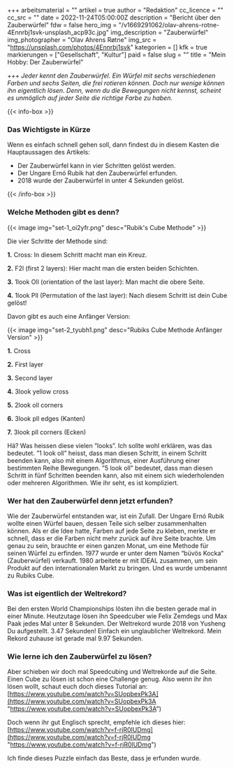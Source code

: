 +++
arbeitsmaterial = ""
artikel = true
author = "Redaktion"
cc_licence = ""
cc_src = ""
date = 2022-11-24T05:00:00Z
description = "Bericht über den Zauberwürfel"
fdw = false
hero_img = "/v1669291062/olav-ahrens-rotne-4Ennrbj1svk-unsplash_acp93c.jpg"
img_description = "Zauberwürfel"
img_photographer = "Olav Ahrens Røtne"
img_src = "https://unsplash.com/photos/4Ennrbj1svk"
kategorien = []
kfk = true
markierungen = ["Gesellschaft", "Kultur"]
paid = false
slug = ""
title = "Mein Hobby: Der Zauberwürfel"

+++
_Jeder kennt den Zauberwürfel. Ein Würfel mit sechs verschiedenen Farben und sechs Seiten, die frei rotieren können. Doch nur wenige können ihn eigentlich lösen. Denn, wenn du die Bewegungen nicht kennst, scheint es unmöglich auf jeder Seite die richtige Farbe zu haben._

{{< info-box >}} <h3>Das Wichtigste in Kürze</h3>

<p>Wenn es einfach schnell gehen soll, dann findest du in diesem Kasten die Hauptaussagen des Artikels:</p>

<ul>

<li>Der Zauberwürfel kann in vier Schritten gelöst werden.</li>

<li>Der Ungare Ernó Rubik hat den Zauberwürfel erfunden.</li>

<li>2018 wurde der Zauberwürfel in unter 4 Sekunden gelöst.</li>

</ul> {{< /info-box >}}

### Welche Methoden gibt es denn?

{{< image img="set-1_oi2yfr.png" desc="Rubik's Cube Methode" >}}

Die vier Schritte der Methode sind:

**1.** Cross: In diesem Schritt macht man ein Kreuz.

**2.** F2l (first 2 layers): Hier macht man die ersten beiden Schichten.

**3.** 1look Oll (orientation of the last layer): Man macht die obere Seite.

**4.** 1look Pll (Permutation of the last layer): Nach diesem Schritt ist dein Cube gelöst!

Davon gibt es auch eine Anfänger Version:

{{< image img="set-2_tyubh1.png" desc="Rubiks Cube Methode Anfänger Version" >}}

**1.** Cross

**2.** First layer

**3.** Second layer

**4.** 3look yellow cross

**5.** 2look oll corners

**6.** 3look pll edges (Kanten)

**7.** 3look pll corners (Ecken)

Hä? Was heissen diese vielen ”looks”. Ich sollte wohl erklären, was das bedeutet. ”1 look oll” heisst, dass man diesen Schritt, in einem Schritt beenden kann, also mit einem Algorithmus, einer Ausführung einer bestimmten Reihe Bewegungen. ”5 look oll” bedeutet, dass man diesen Schritt in fünf Schritten beenden kann, also mit einem sich wiederholenden oder mehreren Algorithmen. Wie ihr seht, es ist kompliziert.

### Wer hat den Zauberwürfel denn jetzt erfunden?

Wie der Zauberwürfel entstanden war, ist ein Zufall. Der Ungare Ernó Rubik wollte einen Würfel bauen, dessen Teile sich selber zusammenhalten können. Als er die Idee hatte, Farben auf jede Seite zu kleben, merkte er schnell, dass er die Farben nicht mehr zurück auf ihre Seite brachte. Um genau zu sein, brauchte er einen ganzen Monat, um eine Methode für seinen Würfel zu erfinden. 1977 wurde er unter dem Namen “büvös Kocka“ (Zauberwürfel) verkauft. 1980 arbeitete er mit IDEAL zusammen, um sein Produkt auf den internationalen Markt zu bringen. Und es wurde umbenannt zu Rubiks Cube.

### Was ist eigentlich der Weltrekord?

Bei den ersten World Championships lösten ihn die besten gerade mal in einer Minute. Heutzutage lösen ihn Speedcuber wie Felix Zemdegs und Max Paak jedes Mal unter 8 Sekunden. Der Weltrekord wurde 2018 von Yusheng Du aufgestellt. 3.47 Sekunden! Einfach ein unglaublicher Weltrekord. Mein Rekord zuhause ist gerade mal 9.97 Sekunden.

### Wie lerne ich den Zauberwürfel zu lösen?

Aber schieben wir doch mal Speedcubing und Weltrekorde auf die Seite. Einen Cube zu lösen ist schon eine Challenge genug. Also wenn ihr ihn lösen wollt, schaut euch doch dieses Tutorial an: [https://www.youtube.com/watch?v=SUopbexPk3A](https://www.youtube.com/watch?v=SUopbexPk3A "https://www.youtube.com/watch?v=SUopbexPk3A")

Doch wenn ihr gut Englisch sprecht, empfehle ich dieses hier: [https://www.youtube.com/watch?v=f-rjR0lUDmg](https://www.youtube.com/watch?v=f-rjR0lUDmg "https://www.youtube.com/watch?v=f-rjR0lUDmg")

Ich finde dieses Puzzle einfach das Beste, dass je erfunden wurde.